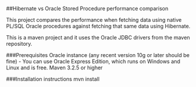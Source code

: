 ##Hibernate vs Oracle Stored Procedure performance comparison

This project compares the performance when fetching data using native PL/SQL Oracle procedures against fetching that
same data using Hibernate.

This is a maven project and it uses the Oracle JDBC drivers from the maven repository.

###Prerequisites
Oracle instance (any recent version 10g or later should be fine) - You can use Oracle Express Edition, which runs on Windows and Linux and is free.
Maven 3.2.5 or higher


###Installation instructions
mvn install